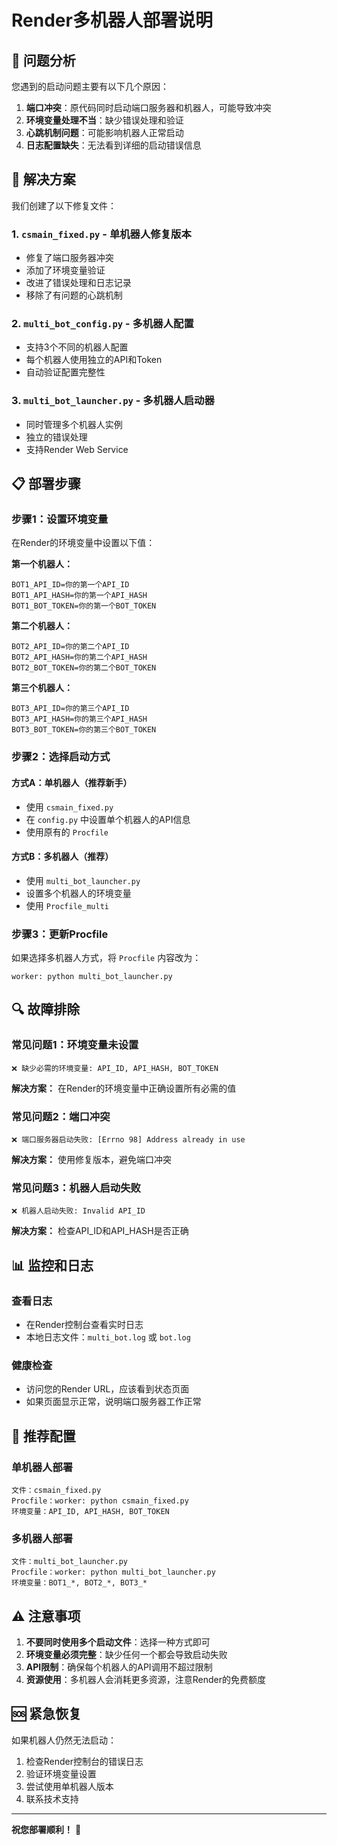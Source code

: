 # Render多机器人部署说明

## 🚀 问题分析

您遇到的启动问题主要有以下几个原因：

1. **端口冲突**：原代码同时启动端口服务器和机器人，可能导致冲突
2. **环境变量处理不当**：缺少错误处理和验证
3. **心跳机制问题**：可能影响机器人正常启动
4. **日志配置缺失**：无法看到详细的启动错误信息

## 🔧 解决方案

我们创建了以下修复文件：

### 1. `csmain_fixed.py` - 单机器人修复版本
- 修复了端口服务器冲突
- 添加了环境变量验证
- 改进了错误处理和日志记录
- 移除了有问题的心跳机制

### 2. `multi_bot_config.py` - 多机器人配置
- 支持3个不同的机器人配置
- 每个机器人使用独立的API和Token
- 自动验证配置完整性

### 3. `multi_bot_launcher.py` - 多机器人启动器
- 同时管理多个机器人实例
- 独立的错误处理
- 支持Render Web Service

## 📋 部署步骤

### 步骤1：设置环境变量

在Render的环境变量中设置以下值：

**第一个机器人：**
```
BOT1_API_ID=你的第一个API_ID
BOT1_API_HASH=你的第一个API_HASH
BOT1_BOT_TOKEN=你的第一个BOT_TOKEN
```

**第二个机器人：**
```
BOT2_API_ID=你的第二个API_ID
BOT2_API_HASH=你的第二个API_HASH
BOT2_BOT_TOKEN=你的第二个BOT_TOKEN
```

**第三个机器人：**
```
BOT3_API_ID=你的第三个API_ID
BOT3_API_HASH=你的第三个API_HASH
BOT3_BOT_TOKEN=你的第三个BOT_TOKEN
```

### 步骤2：选择启动方式

#### 方式A：单机器人（推荐新手）
- 使用 `csmain_fixed.py`
- 在 `config.py` 中设置单个机器人的API信息
- 使用原有的 `Procfile`

#### 方式B：多机器人（推荐）
- 使用 `multi_bot_launcher.py`
- 设置多个机器人的环境变量
- 使用 `Procfile_multi`

### 步骤3：更新Procfile

如果选择多机器人方式，将 `Procfile` 内容改为：
```
worker: python multi_bot_launcher.py
```

## 🔍 故障排除

### 常见问题1：环境变量未设置
```
❌ 缺少必需的环境变量: API_ID, API_HASH, BOT_TOKEN
```
**解决方案：** 在Render的环境变量中正确设置所有必需的值

### 常见问题2：端口冲突
```
❌ 端口服务器启动失败: [Errno 98] Address already in use
```
**解决方案：** 使用修复版本，避免端口冲突

### 常见问题3：机器人启动失败
```
❌ 机器人启动失败: Invalid API_ID
```
**解决方案：** 检查API_ID和API_HASH是否正确

## 📊 监控和日志

### 查看日志
- 在Render控制台查看实时日志
- 本地日志文件：`multi_bot.log` 或 `bot.log`

### 健康检查
- 访问您的Render URL，应该看到状态页面
- 如果页面显示正常，说明端口服务器工作正常

## 🎯 推荐配置

### 单机器人部署
```
文件：csmain_fixed.py
Procfile：worker: python csmain_fixed.py
环境变量：API_ID, API_HASH, BOT_TOKEN
```

### 多机器人部署
```
文件：multi_bot_launcher.py
Procfile：worker: python multi_bot_launcher.py
环境变量：BOT1_*, BOT2_*, BOT3_*
```

## ⚠️ 注意事项

1. **不要同时使用多个启动文件**：选择一种方式即可
2. **环境变量必须完整**：缺少任何一个都会导致启动失败
3. **API限制**：确保每个机器人的API调用不超过限制
4. **资源使用**：多机器人会消耗更多资源，注意Render的免费额度

## 🆘 紧急恢复

如果机器人仍然无法启动：

1. 检查Render控制台的错误日志
2. 验证环境变量设置
3. 尝试使用单机器人版本
4. 联系技术支持

---

**祝您部署顺利！** 🎉
